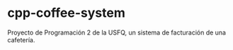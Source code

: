 # cpp-coffee-system

Proyecto de Programación 2 de la USFQ, un sistema de facturación de una cafetería.
